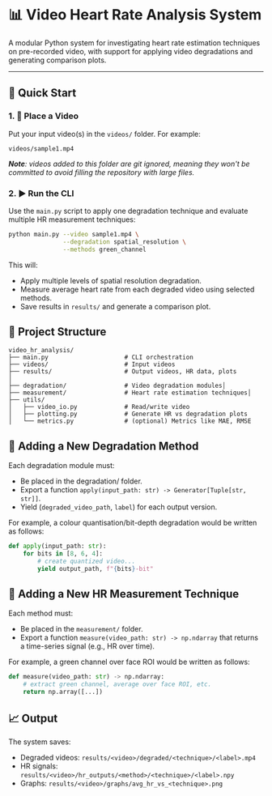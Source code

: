 # 📊 Video Heart Rate Analysis System

A modular Python system for investigating heart rate estimation techniques on pre-recorded video, with support for applying video degradations and generating comparison plots.

---

## 🚀 Quick Start

### 1. 📁 Place a Video

Put your input video(s) in the `videos/` folder. For example:

```
videos/sample1.mp4
```

_**Note**: videos added to this folder are git ignored, meaning they won't be committed to avoid filling the repository with large files._

### 2. ▶️ Run the CLI

Use the `main.py` script to apply one degradation technique and evaluate multiple HR measurement techniques:

```bash
python main.py --video sample1.mp4 \
               --degradation spatial_resolution \
               --methods green_channel
```

This will:
 - Apply multiple levels of spatial resolution degradation.
 - Measure average heart rate from each degraded video using selected methods.
 - Save results in `results/` and generate a comparison plot.

## 📁 Project Structure
```
video_hr_analysis/
├── main.py                     # CLI orchestration
├── videos/                     # Input videos
├── results/                    # Output videos, HR data, plots
│
├── degradation/                # Video degradation modules│
├── measurement/                # Heart rate estimation techniques│
├── utils/
│   ├── video_io.py             # Read/write video
│   ├── plotting.py             # Generate HR vs degradation plots
│   └── metrics.py              # (optional) Metrics like MAE, RMSE
```

## 🧩 Adding a New Degradation Method
Each degradation module must:
 - Be placed in the degradation/ folder.
 - Export a function `apply(input_path: str) -> Generator[Tuple[str, str]]`.
 - Yield (`degraded_video_path`, `label`) for each output version.

For example, a colour quantisation/bit-depth degradation would be written as follows:
```python
def apply(input_path: str):
    for bits in [8, 6, 4]:
        # create quantized video...
        yield output_path, f"{bits}-bit"
```

## 🧠 Adding a New HR Measurement Technique
Each method must:
 - Be placed in the `measurement/` folder.
 - Export a function `measure(video_path: str) -> np.ndarray` that returns a time-series signal (e.g., HR over time).

For example, a green channel over face ROI would be written as follows:
```python
def measure(video_path: str) -> np.ndarray:
    # extract green channel, average over face ROI, etc.
    return np.array([...])
```

## 📈 Output
The system saves:
 - Degraded videos: `results/<video>/degraded/<technique>/<label>.mp4`
 - HR signals: `results/<video>/hr_outputs/<method>/<technique>/<label>.npy`
 - Graphs: `results/<video>/graphs/avg_hr_vs_<technique>.png`
